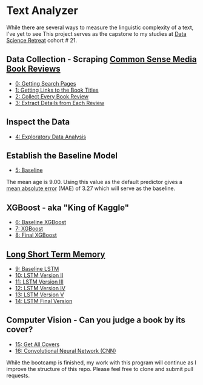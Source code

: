 # Text Analyzer

While there are several ways to measure the linguistic complexity of a text, I've yet to see This project serves as the capstone to my studies at [Data Science Retreat](https://www.datascienceretreat.com/) cohort # 21.

## Data Collection - Scraping [Common Sense Media Book Reviews](https://www.commonsensemedia.org/book-reviews)
* [0: Getting Search Pages](https://github.com/educatorsRlearners/book-maturity/blob/master/00_get_search_pages.ipynb)
* [1: Getting Links to the Book Titles](https://github.com/educatorsRlearners/book-maturity/blob/master/01_get_title_links.ipynb)
* [2: Collect Every Book Review](https://github.com/educatorsRlearners/book-maturity/blob/master/02_get_book_reviews.ipynb)
* [3: Extract Details from Each Review](https://github.com/educatorsRlearners/book-maturity/blob/master/03_get_book_details.ipynb)

## Inspect the Data
* [4: Exploratory Data Analysis](https://github.com/educatorsRlearners/book-maturity/blob/master/04_Split_Data_EDA.ipynb)

## Establish the Baseline Model
* [5: Baseline](https://github.com/educatorsRlearners/book-maturity/blob/master/05_baseline.ipynb)

The mean age is 9.00. Using this value as the default predictor gives a [mean absolute error](https://www.statisticshowto.com/absolute-error/) (MAE) of 3.27 which will serve as the baseline. 

## XGBoost - aka "King of Kaggle"
* [6: Baseline XGBoost](https://github.com/educatorsRlearners/book-maturity/blob/master/06_baseline_xgboost.ipynb)
* [7: XGBoost](https://github.com/educatorsRlearners/book-maturity/blob/master/07_xgboost.ipynb)
* [8: Final XGBoost](https://github.com/educatorsRlearners/book-maturity/blob/master/08_xgboost_concat.ipynb)

## [Long Short Term Memory](https://colah.github.io/posts/2015-08-Understanding-LSTMs/)
* [9: Baseline LSTM](https://github.com/educatorsRlearners/book-maturity/blob/master/09_baseline_lstm.ipynb)
* [10: LSTM Version II](https://github.com/educatorsRlearners/book-maturity/blob/master/10_lstm_title.ipynb)
* [11: LSTM Version III](https://github.com/educatorsRlearners/book-maturity/blob/master/11_lstm_plot.ipynb)
* [12: LSTM Version IV](https://github.com/educatorsRlearners/book-maturity/blob/master/12_lstm_csm_review.ipynb)
* [13: LSTM Version V](https://github.com/educatorsRlearners/book-maturity/blob/master/13_lstm_pntk.ipynb)
* [14: LSTM Final Version](https://github.com/educatorsRlearners/book-maturity/blob/master/14_lstm_concat.ipynb)

## Computer Vision - Can you judge a book by its cover?
* [15: Get All Covers](https://github.com/educatorsRlearners/book-maturity/blob/master/15_get_covers.ipynb)
* [16: Convolutional Neural Network (CNN)](https://github.com/educatorsRlearners/book-maturity/blob/master/16_analyze_covers.ipynb)

While the bootcamp is finished, my work with this program will continue as I improve the structure of this repo. Please feel free to clone and submit pull requests. 

